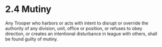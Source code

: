 # 2.4 Mutiny

Any Trooper who harbors or acts with intent to disrupt or override the authority of any division, unit, office or position, or refuses to obey direction, or creates an intentional disturbance in league with others, shall be found guilty of mutiny.
